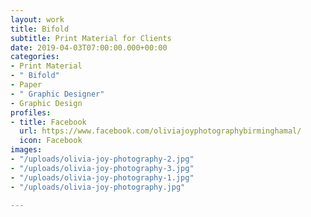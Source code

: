 ```yaml
---
layout: work
title: Bifold
subtitle: Print Material for Clients
date: 2019-04-03T07:00:00.000+00:00
categories:
- Print Material
- " Bifold"
- Paper
- " Graphic Designer"
- Graphic Design
profiles:
- title: Facebook
  url: https://www.facebook.com/oliviajoyphotographybirminghamal/
  icon: Facebook
images:
- "/uploads/olivia-joy-photography-2.jpg"
- "/uploads/olivia-joy-photography-3.jpg"
- "/uploads/olivia-joy-photography-1.jpg"
- "/uploads/olivia-joy-photography.jpg"

---
```

